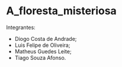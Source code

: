 # A_floresta_misteriosa
Integrantes: 
- Diogo Costa de Andrade;
- Luis Felipe de Oliveira;
- Matheus Guedes Leite;
- Tiago Souza Afonso.
